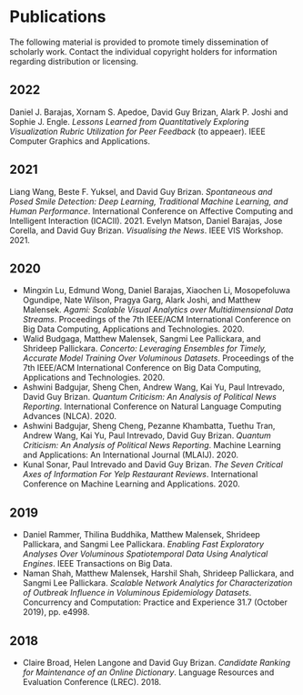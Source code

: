 # Publications

The following material is provided to promote timely dissemination of scholarly work. Contact the individual copyright holders for information regarding distribution or licensing.

## 2022

Daniel J. Barajas, Xornam S. Apedoe, David Guy Brizan, Alark P. Joshi and Sophie J. Engle. *Lessons Learned from Quantitatively Exploring Visualization Rubric Utilization for Peer Feedback* (to appeaer). IEEE Computer Graphics and Applications.

## 2021

Liang Wang, Beste F. Yuksel, and David Guy Brizan. *Spontaneous and Posed Smile Detection: Deep Learning, Traditional Machine Learning, and Human Performance*. International Conference on Affective Computing and Intelligent Interaction (ICACII). 2021.
Evelyn Matson, Daniel Barajas, Jose Corella, and David Guy Brizan. *Visualising the News*. IEEE VIS Workshop. 2021.

## 2020

* Mingxin Lu, Edmund Wong, Daniel Barajas, Xiaochen Li, Mosopefoluwa Ogundipe, Nate Wilson, Pragya Garg, Alark Joshi, and Matthew Malensek. *Agami: Scalable Visual Analytics over Multidimensional Data Streams*. Proceedings of the 7th IEEE/ACM International Conference on Big Data Computing, Applications and Technologies. 2020.
* Walid Budgaga, Matthew Malensek, Sangmi Lee Pallickara, and Shrideep Pallickara. *Concerto: Leveraging Ensembles for Timely, Accurate Model Training Over Voluminous Datasets*. Proceedings of the 7th IEEE/ACM International Conference on Big Data Computing, Applications and Technologies. 2020.
* Ashwini Badgujar, Sheng Chen, Andrew Wang, Kai Yu, Paul Intrevado, David Guy Brizan. *Quantum Criticism: An Analysis of Political News Reporting*. International Conference on Natural Language Computing Advances (NLCA). 2020.
* Ashwini Badgujar, Sheng Cheng, Pezanne Khambatta, Tuethu Tran, Andrew Wang, Kai Yu, Paul Intrevado, David Guy Brizan. *Quantum Criticism: An Analysis of Political News Reporting*. Machine Learning and Applications: An International Journal (MLAIJ). 2020.
* Kunal Sonar, Paul Intrevado and David Guy Brizan. *The Seven Critical Axes of Information For Yelp Restaurant Reviews*. International Conference on Machine Learning and Applications. 2020.

## 2019

* Daniel Rammer, Thilina Buddhika, Matthew Malensek, Shrideep Pallickara, and Sangmi Lee Pallickara. *Enabling Fast Exploratory Analyses Over Voluminous Spatiotemporal Data Using Analytical Engines*. IEEE Transactions on Big Data.
* Naman Shah, Matthew Malensek, Harshil Shah, Shrideep Pallickara, and Sangmi Lee Pallickara. *Scalable Network Analytics for Characterization of Outbreak Influence in Voluminous Epidemiology Datasets*. Concurrency and Computation: Practice and Experience 31.7 (October 2019), pp. e4998.

## 2018

* Claire Broad, Helen Langone and David Guy Brizan. *Candidate Ranking for Maintenance of an Online Dictionary*. Language Resources and Evaluation Conference (LREC). 2018.
